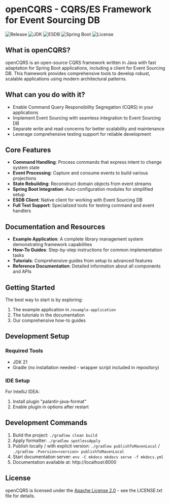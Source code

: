 # openCQRS - CQRS/ES Framework for Event Sourcing DB

<!-- BADGES_START -->
![Release](https://img.shields.io/badge/Release-1.0.0-blue.svg)
![JDK](https://img.shields.io/badge/JDK-21-green.svg)
![ESDB](https://img.shields.io/badge/ESDB-0.79.1-orange.svg)
![Spring Boot](https://img.shields.io/badge/Spring%20Boot-3.4.2-brightgreen.svg)
![License](https://img.shields.io/badge/License-Apache%202.0-blue.svg)
<!-- BADGES_END -->

## What is openCQRS?

openCQRS is an open-source CQRS framework written in Java with fast adaptation for Spring Boot applications, including a client for Event Sourcing DB. This framework provides comprehensive tools to develop robust, scalable applications using modern architectural patterns.

## What can you do with it?

- Enable Command Query Responsibility Segregation (CQRS) in your applications
- Implement Event Sourcing with seamless integration to Event Sourcing DB
- Separate write and read concerns for better scalability and maintenance
- Leverage comprehensive testing support for reliable development

## Core Features

- **Command Handling**: Process commands that express intent to change system state
- **Event Processing**: Capture and consume events to build various projections
- **State Rebuilding**: Reconstruct domain objects from event streams
- **Spring Boot Integration**: Auto-configuration modules for simplified setup
- **ESDB Client**: Native client for working with Event Sourcing DB
- **Full Test Support**: Specialized tools for testing command and event handlers

## Documentation and Resources

- **Example Application**: A complete library management system demonstrating framework capabilities
- **How-To Guides**: Step-by-step instructions for common implementation tasks
- **Tutorials**: Comprehensive guides from setup to advanced features
- **Reference Documentation**: Detailed information about all components and APIs

## Getting Started

The best way to start is by exploring:
1. The example application in `/example-application`
2. The tutorials in the documentation
3. Our comprehensive how-to guides

## Development Setup

### Required Tools
- JDK 21
- Gradle (no installation needed - wrapper script included in repository)

### IDE Setup
For IntelliJ IDEA:
1. Install plugin "palantir-java-format"
2. Enable plugin in options after restart

## Development Commands

1. Build the project: `./gradlew clean build`
2. Apply formatter: `./gradlew spotlessApply`
3. Publish locally / with explicit version: `./gradlew publishToMavenLocal` / `./gradlew -Pversion=<version> publishToMavenLocal`
4. Start documentation server: `env -C mkdocs mkdocs serve -f mkdocs.yml`
5. Documentation available at: http://localhost:8000

## License

openCQRS is licensed under the [Apache License 2.0](LICENSE.txt) - see the LICENSE.txt file for details.